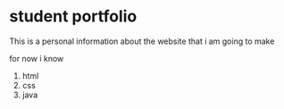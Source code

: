 # student portfolio

This is a personal information about the website that i am going to make

for now i know
1. html
2. css
3. java
